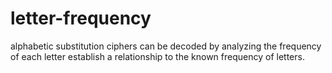 # letter-frequency
alphabetic substitution ciphers can be decoded by analyzing the frequency of each letter establish a relationship to the known frequency of letters. 
